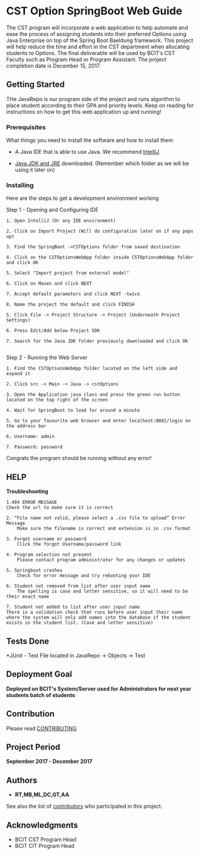 # CST Option SpringBoot Web Guide

The CST program will incorporate a web application to help automate and ease the process of assigning students into their preferred Options using Java Enterprise on top of the Spring Boot Baeldung framework. This project will help reduce the time and effort in the CST department when allocating students to Options. The final deliverable will be used by BCIT’s CST Faculty such as Program Head or Program Assistant. The project completion date is December 15, 2017.

## Getting Started

THe JavaRepo is our program side of the project and runs algorithm to place student according to their GPA and priority levels. Keep on reading for instructions on how to get this web application up and running!

### Prerequisites

What things you need to install the software and how to install them


* A Java IDE that is able to use Java. We recommend [IntelliJ](https://www.jetbrains.com/idea/download/#section=windows).

* [Java JDK and JRE](http://www.oracle.com/technetwork/java/javase/downloads/jdk8-downloads-2133151.html)  downloaded. (Remember which folder as we will be using it later on)


### Installing

Here are the steps to get a development environment working


Step 1 - Opening and Configuring IDE

```
1. Open IntelliJ (Or any IDE environment)

2. Click on Import Project (Will do configuration later on if any pops up)

3. Find the SpringBoot ->CSTOptions folder from saved destination

4. Click on the CSTOptionsWebApp folder inside CSTOptionsWebApp folder and click OK

5. Select "Import project from external model"

6. Click on Maven and click NEXT

7. Accept default parameters and click NEXT -twice

8. Name the project the default and click FINISH

5. Click File -> Project Structure -> Project (Underneath Project Settings)

6. Press Edit/Add below Project SDK

7. Search for the Java JDK folder previously downloaded and click OK


```

Step 2 - Running the Web Server

```
1. Find the CSTOptionsWebApp folder located on the left side and expand it 

2. Click src -> Main -> Java -> cstOptions

3. Open the Application java class and press the green run button located on the top right of the screen

4. Wait for SpringBoot to load for around a minute

5. Go to your favourite web browser and enter localhost:8082/login on the address bar

6. Username: admin

7. Password: password

```

Congrats the program should be running without any error!


## HELP

**Troubleshooting**

```
1.404 ERROR MESSAGE 
Check the url to make sure it is correct 

2. “File name not valid, please select a .csv file to upload” Error Message
	Make sure the filename is correct and extension is in .csv format
    
3. Forgot username or password 
	Click the forgot Username/password link
    
4. Program selection not present 
	Please contact program administrator for any changes or updates
    
5. Springboot crashes
	Check for error message and try rebooting your IDE
    
6. Student not removed from list after user input name
	The spelling is case and letter sensitive, so it will need to be their exact name 
    
7. Student not added to list after user input name
There is a validation check that runs before user input their name where the system will only add names into the database if the student exists in the student list. (Case and letter sensitive)

```


## Tests Done

*JUnit - Test File located in JavaRepo -> Objects -> Test



## Deployment Goal

**Deployed on BCIT's System/Server used for Administrators for next year students batch of students**


## Contribution

Please read [CONTRIBUTING](https://github.com/ACIT-3900/SpringBoot/graphs/contributors) 


## Project Period

**September 2017 - December 2017**


## Authors

* **RT,MB,ML,DC,GT,AA** 

See also the list of [contributors](https://github.com/ACIT-3900/SpringBoot/graphs/contributors) who participated in this project.


## Acknowledgments

* BCIT CST Program Head
* BCIT CIT Program Head

